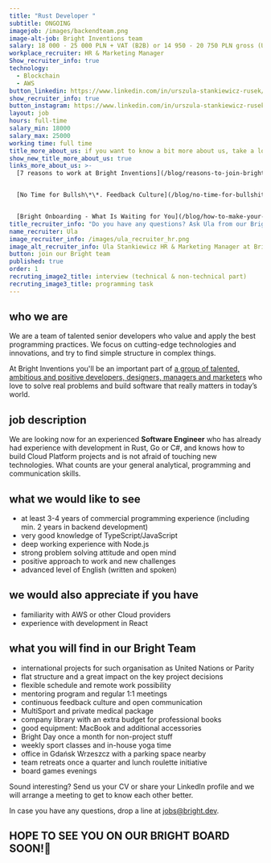 ```yaml
---
title: "Rust Developer "
subtitle: ONGOING
imagejob: /images/backendteam.png
image-alt-job: Bright Inventions team
salary: 18 000 - 25 000 PLN + VAT (B2B) or 14 950 - 20 750 PLN gross (UoP)
workplace_recruiter: HR & Marketing Manager
Show_recruiter_info: true
technology:
  - Blockchain
  - AWS
button_linkedin: https://www.linkedin.com/in/urszula-stankiewicz-rusek/
show_recruiter_info: true
button_instagram: https://www.linkedin.com/in/urszula-stankiewicz-rusek/
layout: job
hours: full-time
salary_min: 18000
salary_max: 25000
working time: full time
title_more_about_us: if you want to know a bit more about us, take a look below 🙋🏻‍♀️🙋🏻‍♂️
show_new_title_more_about_us: true
links_more_about_us: >-
  [7 reasons to work at Bright Inventions](/blog/reasons-to-join-bright)


  [No Time for Bullsh\*\*. Feedback Culture](/blog/no-time-for-bullshit-feedback-culture/)


  [Bright Onboarding - What Is Waiting for You](/blog/how-to-make-your-onboarding-bright)
title_recruiter_info: "Do you have any questions? Ask Ula from our Bright team! "
name_recruiter: Ula
image_recruiter_info: /images/ula_recruiter_hr.png
image_alt_recruiter_info: Ula Stankiewicz HR & Marketing Manager at Bright Inventions
button: join our Bright team
published: true
order: 1
recruting_image2_title: interview (technical & non-technical part)
recruting_image3_title: programming task
---
```

## who we are

We are a team of talented senior developers who value and apply the best programming practices. We focus on cutting-edge technologies and innovations, and try to find simple structure in complex things. 

At Bright Inventions you'll be an important part of [a group of talented, ambitious and positive developers, designers, managers and marketers](https://brightinventions.pl/about-us/team/) who love to solve real problems and build software that really matters in today’s world.


## job description

We are looking now for an experienced  **Software Engineer** who has already had experience with development in Rust, Go or C#, and knows how to build Cloud Platform projects and is not afraid of touching new technologies. What counts are your general analytical, programming and communication skills. 

## what we would like to see

* at least 3-4 years of commercial programming experience (including min. 2 years in backend development) 
* very good knowledge of TypeScript/JavaScript
* deep working experience with Node.js 
* strong problem solving attitude and open mind
* positive approach to work and new challenges  
* advanced level of English (written and spoken)

## we would also appreciate if you have

* familiarity with AWS or other Cloud providers
* experience with development in React 


## what you will find in our Bright Team

* international projects for such organisation as United Nations or Parity 
* flat structure and a great impact on the key project decisions 
* flexible schedule and remote work possibility 
* mentoring program and regular 1:1 meetings 
* continuous feedback culture and open communication
* MultiSport and private medical package 
* company library with an extra budget for professional books 
* good equipment: MacBook and additional accessories
* Bright Day once a month for non-project stuff
* weekly sport classes and in-house yoga time  
* office in Gdańsk Wrzeszcz with a parking space nearby 
* team retreats once a quarter and lunch roulette initiative 
* board games evenings 

Sound interesting? Send us your CV or share your LinkedIn profile and we will arrange a meeting to get to know each other better. 

In case you have any questions, drop a line at jobs@bright.dev. 

## HOPE TO SEE YOU ON OUR BRIGHT BOARD SOON!🧡